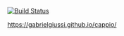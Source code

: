 [![Build Status](https://travis-ci.com/gabrielgiussi/cappio.svg?branch=poc-cappio)](https://travis-ci.com/gabrielgiussi/cappio)


https://gabrielgiussi.github.io/cappio/
